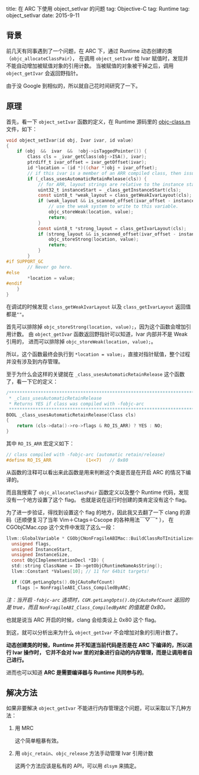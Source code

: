 title: 在 ARC 下使用 object_setIvar 的问题
tag: Objective-C
tag: Runtime
tag: object_setIvar
date: 2015-9-11

## 背景

前几天有同事遇到了一个问题，在 ARC 下，通过 Runtime 动态创建的类（`objc_allocateClassPair`），
在调用 `object_setIvar` 给 Ivar 赋值时，发现并不能自动增加被赋值对象的引用计数。
当被赋值的对象被干掉之后，调用 `object_getIvar` 会返回野指针。

由于没 Google 到相似的，所以就自己花时间研究了一下。

## 原理

首先，看一下 `object_setIvar` 函数的定义，在 Runtime 源码里的 [objc-class.m](http://www.opensource.apple.com/source/objc4/objc4-493.9/runtime/objc-class.m) 文件，如下：

```Objective-C
void object_setIvar(id obj, Ivar ivar, id value)
{
    if (obj  &&  ivar  &&  !obj->isTaggedPointer()) {
        Class cls = _ivar_getClass(obj->ISA(), ivar);
        ptrdiff_t ivar_offset = ivar_getOffset(ivar);
        id *location = (id *)((char *)obj + ivar_offset);
        // if this ivar is a member of an ARR compiled class, then issue the correct barrier according to the layout.
        if (_class_usesAutomaticRetainRelease(cls)) {
            // for ARR, layout strings are relative to the instance start.
            uint32_t instanceStart = _class_getInstanceStart(cls);
            const uint8_t *weak_layout = class_getWeakIvarLayout(cls);
            if (weak_layout && is_scanned_offset(ivar_offset - instanceStart, weak_layout)) {
                // use the weak system to write to this variable.
                objc_storeWeak(location, value);
                return;
            }
            const uint8_t *strong_layout = class_getIvarLayout(cls);
            if (strong_layout && is_scanned_offset(ivar_offset - instanceStart, strong_layout)) {
                objc_storeStrong(location, value);
                return;
            }
        }
#if SUPPORT_GC
        // Never go here.
#else
        *location = value;
#endif
    }
}
```

在调试的时候发现 `class_getWeakIvarLayout` 以及 `class_getIvarLayout` 返回值都是`""`。

首先可以排除掉 `objc_storeStrong(location, value);`，因为这个函数会增加引用计数。
由 `object_getIvar` 函数返回野指针可以知道，Ivar 内部并不是 Weak 引用的，
进而可以排除掉 `objc_storeWeak(location, value);`。

所以，这个函数最终会执行到 `*location = value;`，直接对指针赋值，整个过程并没有涉及到内存管理。

至于为什么会这样的关键就在 `_class_usesAutomaticRetainRelease` 这个函数了，看一下它的定义：

```Objective-C
/***********************************************************************
 * _class_usesAutomaticRetainRelease
 * Returns YES if class was compiled with -fobjc-arc
 **********************************************************************/
BOOL _class_usesAutomaticRetainRelease(Class cls)
{
    return (cls->data()->ro->flags & RO_IS_ARR) ? YES : NO;
}
```

其中 `RO_IS_ARR` 宏定义如下：

```Objective-C
// class compiled with -fobjc-arc (automatic retain/release)
#define RO_IS_ARR             (1<<7)   // 0x80
```

从函数的注释可以看出来此函数是用来判断这个类是否是在开启 ARC 的情况下编译的。

而且我搜索了 `objc_allocateClassPair` 函数定义以及整个 Runtime 代码，发现没有一个地方设置了这个 flag。
也就是说在运行时创建的类肯定没有这个 flag。

为了进一步验证，得找到设置这个 flag 的地方，因此我又去翻了一下 clang 的源码（还顺便复习了当年 Vim＋Ctags＋Cscope 的各种用法￣▽￣" ），
在 CGObjCMac.cpp 这个文件中发现了这么一段：

```Objective-C
llvm::GlobalVariable * CGObjCNonFragileABIMac::BuildClassRoTInitializer(
  unsigned flags,
  unsigned InstanceStart,
  unsigned InstanceSize,
  const ObjCImplementationDecl *ID) {
  std::string ClassName = ID->getObjCRuntimeNameAsString();
  llvm::Constant *Values[10]; // 11 for 64bit targets!

  if (CGM.getLangOpts().ObjCAutoRefCount)
    flags |= NonFragileABI_Class_CompiledByARC;
```

*注：当开启 `-fobjc-arc` 选项时，`CGM.getLangOpts().ObjCAutoRefCount` 返回的是 true，而且 `NonFragileABI_Class_CompiledByARC` 的值就是 0x80。*

也就是说当 ARC 开启的时候，clang 会给类设上 0x80 这个 flag。

到这，就可以分析出来为什么 `object_getIvar` 不会增加对象的引用计数了。

**动态创建类的时候，Runtime 并不知道当前代码是否是在 ARC 下编译的，所以进行 Ivar 操作时，
它并不会对 Ivar 里的对象进行自动的内存管理，而是让调用者自己进行。**

进而也可以知道 **ARC 是需要编译器与 Runtime 共同参与的**。


## 解决方法

如果非要解决 `object_getIvar` 不能进行内存管理这个问题，可以采取以下几种方法：

1. 用 MRC

	这个简单粗暴有效。

2. 用 `objc_retain`、`objc_release` 方法手动管理 Ivar 引用计数

	这两个方法应该是私有的 API，可以用 `dlsym` 来搞定。
